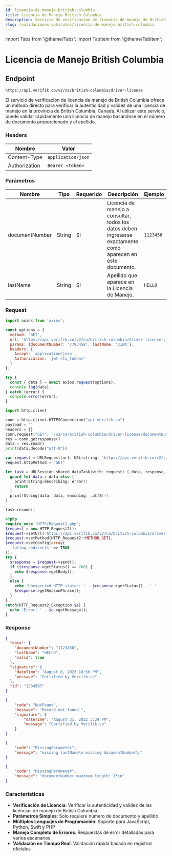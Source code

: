 ```yaml
---
id: licencia-de-manejo-british-columbia
title: Licencia de Manejo British Columbia
description: Servicio de verificación de licencia de manejo de British Columbia
slug: /validaciones-vehiculos/licencia-de-manejo-british-columbia
---
```


import Tabs from '@theme/Tabs';
import TabItem from '@theme/TabItem';

# Licencia de Manejo British Columbia

## Endpoint

```
https://api.verifik.co/v2/ca/british-columbia/driver-license 
```

El servicio de verificación de licencia de manejo de British Columbia ofrece un método directo para verificar la autenticidad y validez de una licencia de manejo en la provincia de British Columbia, Canadá. Al utilizar este servicio, puede validar rápidamente una licencia de manejo basándose en el número de documento proporcionado y el apellido.

### Headers

| Nombre        | Valor              |
| ------------- | ------------------ |
| Content-Type  | `application/json` |
| Authorization | `Bearer <token>`   |

### Parámetros

| Nombre           | Tipo   | Requerido | Descripción                                                                                    | Ejemplo      |
| ---------------- | ------ | -------- | ---------------------------------------------------------------------------------------------- | ------------ |
| documentNumber   | String | Sí       | Licencia de manejo a consultar, todos los datos deben ingresarse exactamente como aparecen en este documento. | `1123456`    |
| lastName         | String | Sí       | Apellido que aparece en la Licencia de Manejo.                                                | `HELLO`      |

### Request

<Tabs>
  <TabItem value="javascript" label="JavaScript">

```javascript
import axios from 'axios';

const options = {
  method: 'GET',
  url: 'https://api.verifik.co/v2/ca/british-columbia/driver-license',
  params: {documentNumber: '7793458', lastName: 'JIWA'},
  headers: {
    Accept: 'application/json',
    Authorization: 'jwt <tu_token>'
  }
};

try {
  const { data } = await axios.request(options);
  console.log(data);
} catch (error) {
  console.error(error);
}
```

  </TabItem>
  <TabItem value="python" label="Python">

```python
import http.client

conn = http.client.HTTPSConnection("api.verifik.co")
payload = ''
headers = {}
conn.request("GET", "/v2/ca/british-columbia/driver-license?documentNumber=1123456&lastName=HELLO", payload, headers)
res = conn.getresponse()
data = res.read()
print(data.decode("utf-8"))
```

  </TabItem>
  <TabItem value="swift" label="Swift">

```swift
var request = URLRequest(url: URL(string: "https://api.verifik.co/v2/ca/british-columbia/driver-license?documentNumber=1123456&lastName=HELLO")!,timeoutInterval: Double.infinity)
request.httpMethod = "GET"

let task = URLSession.shared.dataTask(with: request) { data, response, error in 
  guard let data = data else {
    print(String(describing: error))
    return
  }
  print(String(data: data, encoding: .utf8)!)
}

task.resume()
```

  </TabItem>
  <TabItem value="php" label="PHP">

```php
<?php
require_once 'HTTP/Request2.php';
$request = new HTTP_Request2();
$request->setUrl('https://api.verifik.co/v2/ca/british-columbia/driver-license?documentNumber=1123456&lastName=HELLO');
$request->setMethod(HTTP_Request2::METHOD_GET);
$request->setConfig(array(
  'follow_redirects' => TRUE
));
try {
  $response = $request->send();
  if ($response->getStatus() == 200) {
    echo $response->getBody();
  }
  else {
    echo 'Unexpected HTTP status: ' . $response->getStatus() . ' ' .
    $response->getReasonPhrase();
  }
}
catch(HTTP_Request2_Exception $e) {
  echo 'Error: ' . $e->getMessage();
}
```

  </TabItem>
</Tabs>

### Response

<Tabs>
  <TabItem value="200" label="200">

```json
{
  "data": {
    "documentNumber": "1123456",
    "lastName": "HELLO",
    "valid": true
  },
  "signature": {
    "dateTime": "August 8, 2023 10:56 PM",
    "message": "Certified by Verifik.co"
  },
  "id": "1234567"
}
```

  </TabItem>
  <TabItem value="404" label="404">

```json
{
    "code": "NotFound",
    "message": "Record not found.",
    "signature": {
        "dateTime": "August 31, 2022 3:24 PM",
        "message": "Certified by Verifik.co"
    }
}
```

  </TabItem>
  <TabItem value="409" label="409">

```json
{
    "code": "MissingParameter",
    "message": "missing lastName\n missing documentNumber\n"
}
```

  </TabItem>
  <TabItem value="409-2" label="409 (Error de Longitud)">

```json
{
    "code": "MissingParameter",
    "message": "documentNumber maximum length: 15\n"
}
```

  </TabItem>
</Tabs>

### Características

-   **Verificación de Licencia**: Verificar la autenticidad y validez de las licencias de manejo de British Columbia
-   **Parámetros Simples**: Solo requiere número de documento y apellido
-   **Múltiples Lenguajes de Programación**: Soporte para JavaScript, Python, Swift y PHP
-   **Manejo Completo de Errores**: Respuestas de error detalladas para varios escenarios
-   **Validación en Tiempo Real**: Validación rápida basada en registros oficiales